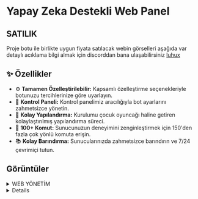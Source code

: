 # Yapay Zeka Destekli Web Panel

## SATILIK
Proje botu ile birlikte uygun fiyata satılacak webin görselleri aşağıda var detaylı acıklama bilgi almak için discorddan bana ulaşabilirsiniz [luhux](https://discord.com/users/341592492224806914)

## ✨ Özellikler

- ⚙️ **Tamamen Özelleştirilebilir:** Kapsamlı özelleştirme seçenekleriyle botunuzu tercihlerinize göre uyarlayın.
- 🌆 **Kontrol Paneli:** Kontrol panelimiz aracılığıyla bot ayarlarını zahmetsizce yönetin.
- 📝 **Kolay Yapılandırma:** Kurulumu çocuk oyuncağı haline getiren kolaylaştırılmış yapılandırma süreci.
- 💯 **100+ Komut:** Sunucunuzun deneyimini zenginleştirmek için 150'den fazla çok yönlü komuta erişin.
- 📚 **Kolay Barındırma:** Sunucularınızda zahmetsizce barındırın ve 7/24 çevrimiçi tutun.


## Görüntüler

<details>
  <summary>WEB YÖNETİM</summary>

| Komut                  | Resim                                                                                                  |
| ---------------------- | ------------------------------------------------------------------------------------------------------ |
| Ana Sayfa | <img alt="image" src= "https://github.com/user-attachments/assets/2a69a6b6-b42a-4c66-ac77-385e17bdcb2c"> |
| Paketler | <img alt="image" src="https://github.com/user-attachments/assets/400a1276-13e6-4000-975c-086f4b995a37"> |
| Giriş | <img alt="image" src="https://github.com/user-attachments/assets/b8bb3d38-b5a0-4cb9-a153-09e6430d9932"> |
| Panel | <img alt="image" src="https://github.com/user-attachments/assets/d64fe6de-23fd-4af0-a0c1-120851bf9150"> |
| Puan Ekle | <img alt="image" src="https://github.com/user-attachments/assets/911e19f9-9d7c-4049-b7d2-90e1ab6a35d8"> |
| Görev Ekle | <img alt="image" src="https://github.com/user-attachments/assets/158b3999-e203-4813-8340-11d10dea9055"> |
| Setuplar | <img alt="image" src="https://github.com/user-attachments/assets/ff94cbbb-2f91-4758-8b1c-f28b3a751845"> |
| Setuplar | <img alt="image" src="https://github.com/user-attachments/assets/9ac2a833-c5be-429b-91b4-f11b4894d542"> |
| Destek | <img alt="image" src="https://github.com/user-attachments/assets/5f787c9a-60d7-4427-84da-7ef1bc34e370"> |
</details>

<details>

##  Author & Lisence
Telif Hakkı © 2024 [Utku KÖSEM](https://github.com/utw0). Bu proje GNU Genel Kamu Lisansı v3.0 ile lisanslanmıştır.
